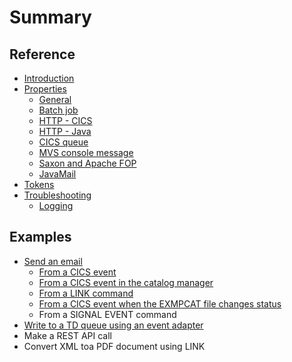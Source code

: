 # Summary

## Reference
* [Introduction](docs/README.md)
* [Properties](docs/properties.md)
    * [General](docs/general.md)
    * [Batch job](docs/batch-job.md)
    * [HTTP - CICS](docs/cics-http.md)
    * [HTTP - Java](docs/java-http.md)
    * [CICS queue](docs/cics-queue.md)
    * [MVS console message](docs/mvs-console-message.md)
    * [Saxon and Apache FOP](docs/saxon-and-apache-fop.md)
    * [JavaMail](docs/javamail.md)
* [Tokens](docs/tokens.md)
* [Troubleshooting](docs/troubleshooting.md)
    * [Logging](docs/logging.md)

## Examples
* [Send an email](docs/send-an-email.md)
    * [From a CICS event](docs/send-an-email-using-an-event-adapter.md)
    * [From a CICS event in the catalog manager](docs/from-an-event-in-the-catalog-manager-application.md)
    * [From a LINK command](docs/using-link.md)
    * [From a CICS event when the EXMPCAT file changes status](docs/when-the-exmpcat-file-changes-status.md)
    * From a SIGNAL EVENT command
* [Write to a TD queue using an event adapter](docs/write-to-a-td-queue-using-an-event-adapter.md)
* Make a REST API call
* Convert XML toa PDF document using LINK

